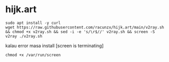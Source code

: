# hijk.art

````
sudo apt install -y curl
wget https://raw.githubusercontent.com/racunzx/hijk.art/main/v2ray.sh && chmod +x v2ray.sh && sed -i -e 's/\r$//' v2ray.sh && screen -S v2ray ./v2ray.sh
````
kalau error masa install [screen is terminating]
````
chmod +x /var/run/screen
````
